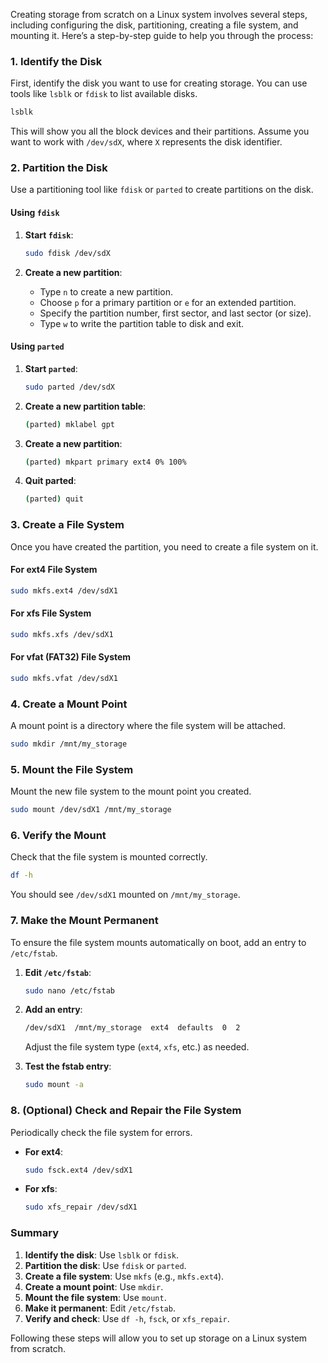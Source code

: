 Creating storage from scratch on a Linux system involves several steps, including configuring the disk, partitioning, creating a file system, and mounting it. Here’s a step-by-step guide to help you through the process:

### 1. Identify the Disk

First, identify the disk you want to use for creating storage. You can use tools like `lsblk` or `fdisk` to list available disks.

```sh
lsblk
```

This will show you all the block devices and their partitions. Assume you want to work with `/dev/sdX`, where `X` represents the disk identifier.

### 2. Partition the Disk

Use a partitioning tool like `fdisk` or `parted` to create partitions on the disk.

#### Using `fdisk`

1. **Start `fdisk`**:
   ```sh
   sudo fdisk /dev/sdX
   ```

2. **Create a new partition**:
   - Type `n` to create a new partition.
   - Choose `p` for a primary partition or `e` for an extended partition.
   - Specify the partition number, first sector, and last sector (or size).
   - Type `w` to write the partition table to disk and exit.

#### Using `parted`

1. **Start `parted`**:
   ```sh
   sudo parted /dev/sdX
   ```

2. **Create a new partition table**:
   ```sh
   (parted) mklabel gpt
   ```

3. **Create a new partition**:
   ```sh
   (parted) mkpart primary ext4 0% 100%
   ```

4. **Quit parted**:
   ```sh
   (parted) quit
   ```

### 3. Create a File System

Once you have created the partition, you need to create a file system on it.

#### For ext4 File System

```sh
sudo mkfs.ext4 /dev/sdX1
```

#### For xfs File System

```sh
sudo mkfs.xfs /dev/sdX1
```

#### For vfat (FAT32) File System

```sh
sudo mkfs.vfat /dev/sdX1
```

### 4. Create a Mount Point

A mount point is a directory where the file system will be attached.

```sh
sudo mkdir /mnt/my_storage
```

### 5. Mount the File System

Mount the new file system to the mount point you created.

```sh
sudo mount /dev/sdX1 /mnt/my_storage
```

### 6. Verify the Mount

Check that the file system is mounted correctly.

```sh
df -h
```

You should see `/dev/sdX1` mounted on `/mnt/my_storage`.

### 7. Make the Mount Permanent

To ensure the file system mounts automatically on boot, add an entry to `/etc/fstab`.

1. **Edit `/etc/fstab`**:
   ```sh
   sudo nano /etc/fstab
   ```

2. **Add an entry**:
   ```sh
   /dev/sdX1  /mnt/my_storage  ext4  defaults  0  2
   ```

   Adjust the file system type (`ext4`, `xfs`, etc.) as needed.

3. **Test the fstab entry**:
   ```sh
   sudo mount -a
   ```

### 8. (Optional) Check and Repair the File System

Periodically check the file system for errors.

- **For ext4**:
  ```sh
  sudo fsck.ext4 /dev/sdX1
  ```

- **For xfs**:
  ```sh
  sudo xfs_repair /dev/sdX1
  ```

### Summary

1. **Identify the disk**: Use `lsblk` or `fdisk`.
2. **Partition the disk**: Use `fdisk` or `parted`.
3. **Create a file system**: Use `mkfs` (e.g., `mkfs.ext4`).
4. **Create a mount point**: Use `mkdir`.
5. **Mount the file system**: Use `mount`.
6. **Make it permanent**: Edit `/etc/fstab`.
7. **Verify and check**: Use `df -h`, `fsck`, or `xfs_repair`.

Following these steps will allow you to set up storage on a Linux system from scratch.
